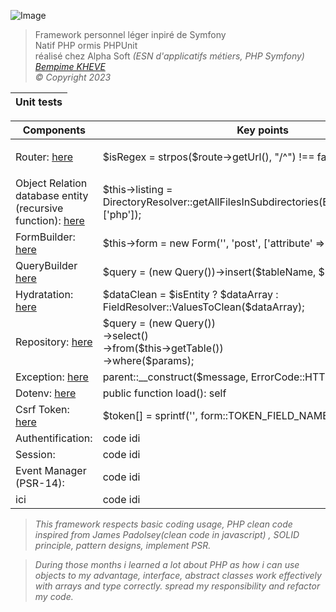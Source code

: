 <p><img alt="Image" title="icon" src="Icon-pictures.png" /></p>
<blockquote>
    Framework personnel léger inpiré de Symfony<br>
    Natif PHP ormis PHPUnit<br>
    réalisé chez Alpha Soft <em>(ESN d'applicatifs métiers, PHP Symfony)<br>
    <a href="https://www.linkedin.com/in/bempime-kheve/" target="_blank"> Bempime KHEVE</a><br>
    &copy; Copyright 2023
</blockquote>
<table>
    <thead>
        <tr>
            <th>
                Unit tests
            </th>
        </tr>
    </thead>
</table>

<table>
    <thead>
        <tr>
            <th>
                Components
            </th>
            <th>
                Key points
            </th>
        </tr>
    </thead>
    <tbody>
        <tr>
            <td>
                Router:
                <a href="https://github.com/Juju075/php_framework/blob/main/src/Framework/Router/Router.php" target="_blank"> here
                </a><br>
            </td>
            <td>
                <p class="code">
                    $isRegex = strpos($route->getUrl(), "/^") !== false;<br>
                </p>
            </td>
        </tr>
        <tr>
            <td>
               Object Relation database entity (recursive function):
                <a href="https://github.com/Juju075/php_framework/blob/main/src/Framework/Database/Schema.php" target="_blank">
                here </a><br>
            </td>
            <td>
                $this->listing = DirectoryResolver::getAllFilesInSubdirectories(ENTITY_DIRECTORY, ['php']);
            </td>
        </tr>
        <tr>
            <td>
               FormBuilder:
                <a href="https://github.com/Juju075/php_framework/blob/main/src/Form/Type/PostType.php" target="_blank"> here </a><br>
            </td>
            <td>
                $this->form = new Form('', 'post', ['attribute' => 'test'],
            </td>
        </tr>
        <tr>
            <td>
               QueryBuilder
                <a href="https://github.com/Juju075/php_framework/blob/main/src/Framework/Database/EntityManager.php" target="_blank">
                here </a><br>
            </td>
            <td>
                $query = (new Query())->insert($tableName, $keysValues);
            </td>
        </tr>
        <tr>
            <td>
               Hydratation:
                <a href="https://github.com/Juju075/php_framework/blob/main/src/Framework/Database/Hydrator.php" target="_blank">
                here </a><br>
            </td>
            <td>
                $dataClean = $isEntity ? $dataArray : FieldResolver::ValuesToClean($dataArray);
            </td>
        </tr>
        <tr>
            <td>
               Repository:
                <a href="https://github.com/Juju075/php_framework/blob/main/src/Framework/Repository/AbstractRepository.php" target="_blank">
                here </a><br>
            </td>
            <td>
                $query = (new Query())<br>
                    ->select()<br>
                    ->from($this->getTable())<br>
                    ->where($params);
            </td>
        </tr>
        <tr>
            <td>
               Exception:
                <a href="https://github.com/Juju075/php_framework/blob/main/src/Exception/NotFoundException.php" target="_blank">
                here </a><br>
            </td>
            <td>
                parent::__construct($message, ErrorCode::HTTP_NOT_FOUND);
            </td>
        </tr>
        <tr>
            <td>
               Dotenv:
                <a href="https://github.com/Juju075/php_framework/blob/main/src/Framework/Database/DotEnv.php" target="_blank">
                here </a><br>
            </td>
            <td>
                public function load(): self
            </td>
        </tr>
        <tr>
            <td>
               Csrf Token:
                <a href="https://github.com/Juju075/php_framework/blob/main/src/Framework/Form/Token.php" target="_blank">
                here </a><br>
            </td>
            <td>
                $token[] = sprintf('<input type="hidden"  name="%s"/>', form::TOKEN_FIELD_NAME);
            </td>
        </tr>
        <tr>
            <td>
               Authentification:
            </td>
            <td>
                code idi
            </td>
        </tr>
        <tr>
            <td>
               Session:
            </td>
            <td>
                code idi
            </td>
        </tr>
        <tr>
            <td>
               Event Manager (PSR-14):
            </td>
            <td>
                code idi
            </td>
        </tr>
        <tr>
            <td>
               ici
            </td>
            <td>
                code idi
            </td>
        </tr>
    </tbody>
</table>

> This framework respects basic coding usage, PHP clean code inspired from James Padolsey(clean code in javascript) , SOLID principle, pattern designs, implement PSR.

>During those months i learned a lot about PHP as
how i can use objects to my advantage, interface, abstract classes
work effectively with arrays and type correctly. 
spread my responsibility and refactor my code.









